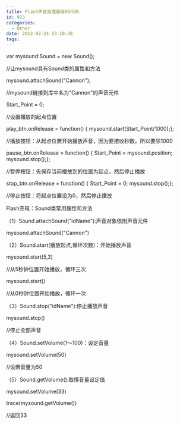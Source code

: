 ```yaml
---
title: Flash声音处理基础AS代码
id: 913
categories:
  - Other
date: 2012-02-24 13:10:38
tags:
---
```


var mysound:Sound = new Sound();

//让mysound具有Sound类的属性和方法

mysound.attachSound("Cannon");

//mysound链接到库中名为"Cannon"的声音元件

Start_Point = 0;

//设置播放的起点位置

play_btn.onRelease = function() {
mysound.start(Start_Point/1000);};

//播放按钮：从起点位置开始播放声音，因为要接收秒数，所以要除1000

pause_btn.onRelease = function() {
Start_Point = mysound.position;
mysound.stop();};

//暂停按钮：先保存当前播放到的位置为起点，然后停止播放

stop_btn.onRelease = function() {<!--more-->
Start_Point = 0;
mysound.stop();};

//停止按钮：将起点位置设为0，然后停止播放

Flash充电：Sound类常用属性和方法

（1）Sound.attachSound("idName"):声音对象依附声音元件

mysound.attachSound("Cannon")

（2）Sound.start(播放起点,循环次数)：开始播放声音

mysound.start(5,3)

//从5秒钟位置开始播放，循环三次

mysound.start()

//从0秒钟位置开始播放，循环一次

（3）Sound.stop("idName"):停止播放声音

mysound.stop()

//停止全部声音

（4）Sound.setVolume(1～100)：设定音量

mysound.setVolume(50)

//设置音量为50

（5）Sound.getVolume():取得音量设定值

mysound.setVolume(33)

trace(mysound.getVolume())

//返回33